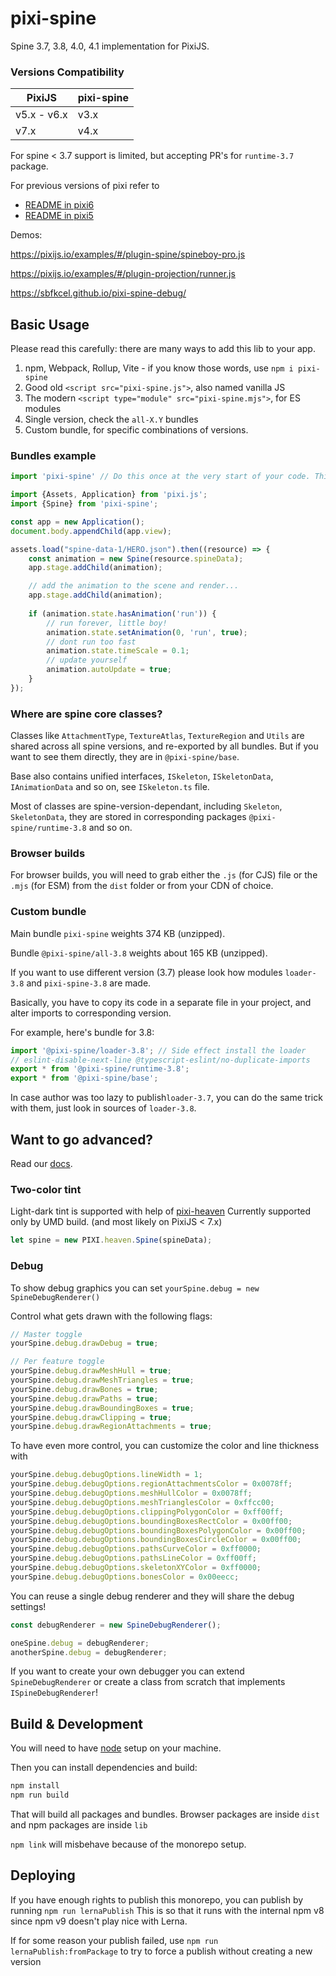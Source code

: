 # pixi-spine

Spine 3.7, 3.8, 4.0, 4.1 implementation for PixiJS. 

### Versions Compatibility

| PixiJS | pixi-spine |
|---|---|
| v5.x - v6.x | v3.x |
| v7.x | v4.x |

For spine < 3.7 support is limited, but accepting PR's for `runtime-3.7` package.

For previous versions of pixi refer to
- [README in pixi6](https://github.com/pixijs/pixi-spine/tree/pixi6/#readme)
- [README in pixi5](https://github.com/pixijs/pixi-spine/tree/pixi5/#readme)

Demos:

https://pixijs.io/examples/#/plugin-spine/spineboy-pro.js

https://pixijs.io/examples/#/plugin-projection/runner.js

https://sbfkcel.github.io/pixi-spine-debug/

## Basic Usage

Please read this carefully: there are many ways to add this lib to your app.

1. npm, Webpack, Rollup, Vite - if you know those words, use `npm i pixi-spine`
2. Good old `<script src="pixi-spine.js">`, also named vanilla JS
3. The modern `<script type="module" src="pixi-spine.mjs">`, for ES modules
4. Single version, check the `all-X.Y` bundles
5. Custom bundle, for specific combinations of versions.

### Bundles example

```js
import 'pixi-spine' // Do this once at the very start of your code. This registers the loader!

import {Assets, Application} from 'pixi.js';
import {Spine} from 'pixi-spine';

const app = new Application();
document.body.appendChild(app.view);

assets.load("spine-data-1/HERO.json").then((resource) => {
	const animation = new Spine(resource.spineData);
    app.stage.addChild(animation);

    // add the animation to the scene and render...
    app.stage.addChild(animation);
    
    if (animation.state.hasAnimation('run')) {
        // run forever, little boy!
        animation.state.setAnimation(0, 'run', true);
        // dont run too fast
        animation.state.timeScale = 0.1;
        // update yourself
        animation.autoUpdate = true;
    }
});
```


### Where are spine core classes?

Classes like `AttachmentType`, `TextureAtlas`, `TextureRegion` and `Utils` are shared across all spine versions, and re-exported by all bundles. But if you want to see them directly, they are in `@pixi-spine/base`.

Base also contains unified interfaces, `ISkeleton`, `ISkeletonData`, `IAnimationData` and so on, see `ISkeleton.ts` file. 

Most of classes are spine-version-dependant, including `Skeleton`, `SkeletonData`, they are stored in corresponding packages `@pixi-spine/runtime-3.8` and so on.

### Browser builds

For browser builds, you will need to grab either the `.js` (for CJS) file or the `.mjs` (for ESM) from the `dist` folder or from your CDN of choice.

### Custom bundle

Main bundle `pixi-spine` weights 374 KB (unzipped).

Bundle `@pixi-spine/all-3.8` weights about 165 KB (unzipped).

If you want to use different version (3.7) please look how modules `loader-3.8` and `pixi-spine-3.8` are made.

Basically, you have to copy its code in a separate file in your project, and alter imports to corresponding version. 

For example, here's bundle for 3.8:

```js
import '@pixi-spine/loader-3.8'; // Side effect install the loader
// eslint-disable-next-line @typescript-eslint/no-duplicate-imports
export * from '@pixi-spine/runtime-3.8';
export * from '@pixi-spine/base';
```

In case author was too lazy to publish`loader-3.7`, you can do the same trick with them, just look in sources of `loader-3.8`.

## Want to go advanced?

Read our [docs](examples/index.md).

### Two-color tint

Light-dark tint is supported with help of [pixi-heaven](https://github.com/gameofbombs/pixi-heaven)
Currently supported only by UMD build. (and most likely on PixiJS < 7.x)

```js
let spine = new PIXI.heaven.Spine(spineData);
```

### Debug

To show debug graphics you can set `yourSpine.debug = new SpineDebugRenderer()`  

Control what gets drawn with the following flags:

```js
// Master toggle
yourSpine.debug.drawDebug = true; 

// Per feature toggle
yourSpine.debug.drawMeshHull = true;
yourSpine.debug.drawMeshTriangles = true;
yourSpine.debug.drawBones = true;
yourSpine.debug.drawPaths = true;
yourSpine.debug.drawBoundingBoxes = true;
yourSpine.debug.drawClipping = true;
yourSpine.debug.drawRegionAttachments = true;
```

To have even more control, you can customize the color and line thickness with
```js
yourSpine.debug.debugOptions.lineWidth = 1;
yourSpine.debug.debugOptions.regionAttachmentsColor = 0x0078ff;
yourSpine.debug.debugOptions.meshHullColor = 0x0078ff;
yourSpine.debug.debugOptions.meshTrianglesColor = 0xffcc00;
yourSpine.debug.debugOptions.clippingPolygonColor = 0xff00ff;
yourSpine.debug.debugOptions.boundingBoxesRectColor = 0x00ff00;
yourSpine.debug.debugOptions.boundingBoxesPolygonColor = 0x00ff00;
yourSpine.debug.debugOptions.boundingBoxesCircleColor = 0x00ff00;
yourSpine.debug.debugOptions.pathsCurveColor = 0xff0000;
yourSpine.debug.debugOptions.pathsLineColor = 0xff00ff;
yourSpine.debug.debugOptions.skeletonXYColor = 0xff0000;
yourSpine.debug.debugOptions.bonesColor = 0x00eecc;
```

You can reuse a single debug renderer and they will share the debug settings!
```js
const debugRenderer = new SpineDebugRenderer();

oneSpine.debug = debugRenderer;
anotherSpine.debug = debugRenderer;
```

If you want to create your own debugger you can extend `SpineDebugRenderer` or create a class from scratch that implements `ISpineDebugRenderer`!

## Build & Development

You will need to have [node][node] setup on your machine.

Then you can install dependencies and build:

```bash
npm install
npm run build
```

That will build all packages and bundles. Browser packages are inside `dist` and npm packages are inside `lib`

`npm link` will misbehave because of the monorepo setup.

[node]:             https://nodejs.org/
[typescript]:       https://www.typescriptlang.org/

## Deploying

If you have enough rights to publish this monorepo, you can publish by running `npm run lernaPublish`
This is so that it runs with the internal npm v8 since npm v9 doesn't play nice with Lerna.

If for some reason your publish failed, use `npm run lernaPublish:fromPackage` to try to force a publish without creating a new version